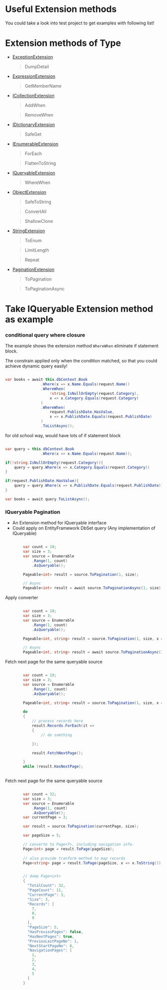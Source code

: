 # Useful Extension methods

You could take a look into test project to get examples with following list!

# Extension methods of Type

* [ExceptionExtension](https://github.com/yozian/Yozian.Extension/blob/master/src/Yozian.Extension.Test//ExceptionExtensionTest.cs)

    >DumpDetail

* [ExpressionExtension](https://github.com/yozian/Yozian.Extension/blob/master/src/Yozian.Extension.Test//ExpressionExtensionTest.cs)

    >GetMemberName

* [ICollectionExtension](https://github.com/yozian/Yozian.Extension/blob/master/src/Yozian.Extension.Test//ICollectionExtensionTest.cs)

    >AddWhen

    >RemoveWhen

* [IDictionaryExtension](https://github.com/yozian/Yozian.Extension/blob/master/src/Yozian.Extension.Test//IDictionaryExtensionTest.cs)

    >SafeGet

* [IEnumerableExtension](https://github.com/yozian/Yozian.Extension/blob/master/src/Yozian.Extension.Test//IEnumerableExtensionTest.cs)

    >ForEach

    >FlattenToString


* [IQueryableExtension](https://github.com/yozian/Yozian.Extension/blob/master/src/Yozian.Extension.Test//IQueryableExtensionTest.cs)

    >WhereWhen

* [ObjectExtension](https://github.com/yozian/Yozian.Extension/blob/master/src/Yozian.Extension.Test//ObjectExtensionTest.cs)

    >SafeToString

    >ConvertAll

    >ShallowClone

* [StringExtension](https://github.com/yozian/Yozian.Extension/blob/master/src/Yozian.Extension.Test//StringExtensionTest.cs)

    >ToEnum

    >LimitLength

    >Repeat

* [PaginationExtension](https://github.com/yozian/Yozian.Extension/blob/master/src/Yozian.Extension.Test//PaginationExtensionTest.cs)

    >ToPagination

    >ToPaginationAsync

# Take IQueryable Extension method as example


### conditional query where closure


The example shows the extension method `WhereWhen` eliminate if statement block.

The constrain applied only when the condition matched, so that you could achieve dynamic query easily!

```csharp

var books = await this.dbContext.Book
                .Where(x => x.Name.Equals(request.Name))
                .WhereWhen(
                    !string.IsNullOrEmpty(request.Category),
                    x => x.Category.Equals(request.Category)
                )
                .WhereWhen(
                    request.PublishDate.HasValue,
                    x => x.PublishDate.Equals(request.PublishDate)
                )
                .ToListAsync();

```


for old school way, would have lots of if statement block

```csharp

var query = this.dbContext.Book
                .Where(x => x.Name.Equals(request.Name));

if(!string.IsNullOrEmpty(request.Category)){
    query = query.Where(x => x.Category.Equals(request.Category))
}

if(request.PublishDate.HasValue){
    query = query.Where(x => x.PublishDate.Equals(request.PublishDate))
}

var books = await query.ToListAsync();


```


### IQueryable Pagination

 * An Extension method for IQueryable<T> interface
 * Could apply on EntityFramework DbSet<T> query (Any implementation of IQueryable<T>)

```csharp

        var count = 10;
        var size = 3;
        var source = Enumerable
            .Range(1, count)
            .AsQueryable();

        Pageable<int> result = source.ToPagination(1, size);

        // Async 
        Pageable<int> result = await source.ToPaginationAsync(1, size);
```


Apply converter 

```csharp

        var count = 10;
        var size = 3;
        var source = Enumerable
            .Range(1, count)
            .AsQueryable();

        Pageable<int, string> result = source.ToPagination(1, size, x => x.ToString());

        // Async 
        Pageable<int, string> result = await source.ToPaginationAsync(1, size, x => x.ToString());
```


Fetch next page for the same queryable source

```csharp

        var count = 10;
        var size = 3;
        var source = Enumerable
            .Range(1, count)
            .AsQueryable();

        Pageable<int, string> result = source.ToPagination(1, size, x => x.ToString());

        do
        {
            // process records here
            result.Records.ForEach(it =>
            {
                // do somthing

            });

            result.FetchNextPage();

        }
        while (result.HasNextPage);
      
```


Fetch next page for the same queryable source

```csharp

        var count = 32;
        var size = 3;
        var source = Enumerable
            .Range(1, count)
            .AsQueryable();
        var currentPage = 3;

        var result = source.ToPagination(currentPage, size);

        var pageSize = 5;

        // converte to Page<T>, including navigation info.
        Page<int> page = result.ToPage(pageSize);
    
        // also provide tranform method to map records
        Page<string> page = result.ToPage(pageSize, x => x.ToString());


        // dump Page<int> 
        {
          "TotalCount": 32,
          "PageCount": 11,
          "CurrentPage": 3,
          "Size": 3,
          "Records": [
            7,
            8,
            9
          ],
          "PageSize": 5,
          "HasPreviosPages": false,
          "HasNextPages": true,
          "PreviosLastPageNo": 1,
          "NextStartPageNo": 6,
          "NavigationPages": [
            1,
            2,
            3,
            4,
            5
          ]
        }      
```


